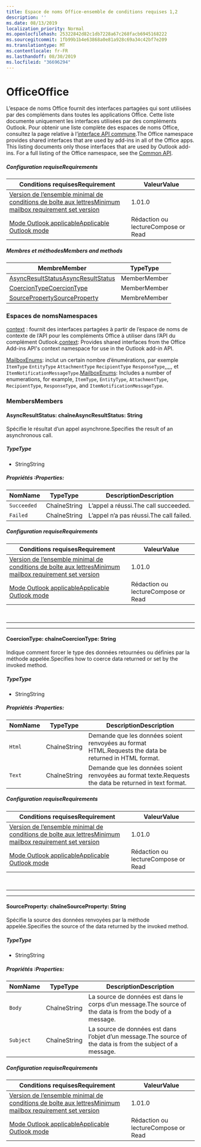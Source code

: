 ```yaml
---
title: Espace de noms Office-ensemble de conditions requises 1,2
description: ''
ms.date: 08/13/2019
localization_priority: Normal
ms.openlocfilehash: 25322842d82c1db7228a67c268facb6945168222
ms.sourcegitcommit: 1fb99b1b4e63868a0e81a928c69a34c42bf7e209
ms.translationtype: MT
ms.contentlocale: fr-FR
ms.lasthandoff: 08/30/2019
ms.locfileid: "36696294"
---
```

# <a name="office"></a><span data-ttu-id="bcff7-102">Office</span><span class="sxs-lookup"><span data-stu-id="bcff7-102">Office</span></span>

<span data-ttu-id="bcff7-p101">L’espace de noms Office fournit des interfaces partagées qui sont utilisées par des compléments dans toutes les applications Office. Cette liste documente uniquement les interfaces utilisées par des compléments Outlook. Pour obtenir une liste complète des espaces de noms Office, consultez la page relative à l’[interface API commune](/javascript/api/office).</span><span class="sxs-lookup"><span data-stu-id="bcff7-p101">The Office namespace provides shared interfaces that are used by add-ins in all of the Office apps. This listing documents only those interfaces that are used by Outlook add-ins. For a full listing of the Office namespace, see the [Common API](/javascript/api/office).</span></span>

##### <a name="requirements"></a><span data-ttu-id="bcff7-105">Configuration requise</span><span class="sxs-lookup"><span data-stu-id="bcff7-105">Requirements</span></span>

|<span data-ttu-id="bcff7-106">Conditions requises</span><span class="sxs-lookup"><span data-stu-id="bcff7-106">Requirement</span></span>| <span data-ttu-id="bcff7-107">Valeur</span><span class="sxs-lookup"><span data-stu-id="bcff7-107">Value</span></span>|
|---|---|
|[<span data-ttu-id="bcff7-108">Version de l’ensemble minimal de conditions de boîte aux lettres</span><span class="sxs-lookup"><span data-stu-id="bcff7-108">Minimum mailbox requirement set version</span></span>](/office/dev/add-ins/reference/requirement-sets/outlook-api-requirement-sets)| <span data-ttu-id="bcff7-109">1.0</span><span class="sxs-lookup"><span data-stu-id="bcff7-109">1.0</span></span>|
|[<span data-ttu-id="bcff7-110">Mode Outlook applicable</span><span class="sxs-lookup"><span data-stu-id="bcff7-110">Applicable Outlook mode</span></span>](/outlook/add-ins/#extension-points)| <span data-ttu-id="bcff7-111">Rédaction ou lecture</span><span class="sxs-lookup"><span data-stu-id="bcff7-111">Compose or Read</span></span>|

##### <a name="members-and-methods"></a><span data-ttu-id="bcff7-112">Membres et méthodes</span><span class="sxs-lookup"><span data-stu-id="bcff7-112">Members and methods</span></span>

| <span data-ttu-id="bcff7-113">Membre</span><span class="sxs-lookup"><span data-stu-id="bcff7-113">Member</span></span> | <span data-ttu-id="bcff7-114">Type</span><span class="sxs-lookup"><span data-stu-id="bcff7-114">Type</span></span> |
|--------|------|
| [<span data-ttu-id="bcff7-115">AsyncResultStatus</span><span class="sxs-lookup"><span data-stu-id="bcff7-115">AsyncResultStatus</span></span>](#asyncresultstatus-string) | <span data-ttu-id="bcff7-116">Member</span><span class="sxs-lookup"><span data-stu-id="bcff7-116">Member</span></span> |
| [<span data-ttu-id="bcff7-117">CoercionType</span><span class="sxs-lookup"><span data-stu-id="bcff7-117">CoercionType</span></span>](#coerciontype-string) | <span data-ttu-id="bcff7-118">Member</span><span class="sxs-lookup"><span data-stu-id="bcff7-118">Member</span></span> |
| [<span data-ttu-id="bcff7-119">SourceProperty</span><span class="sxs-lookup"><span data-stu-id="bcff7-119">SourceProperty</span></span>](#sourceproperty-string) | <span data-ttu-id="bcff7-120">Membre</span><span class="sxs-lookup"><span data-stu-id="bcff7-120">Member</span></span> |

### <a name="namespaces"></a><span data-ttu-id="bcff7-121">Espaces de noms</span><span class="sxs-lookup"><span data-stu-id="bcff7-121">Namespaces</span></span>

<span data-ttu-id="bcff7-122">[context](office.context.md) : fournit des interfaces partagées à partir de l’espace de noms de contexte de l’API pour les compléments Office à utiliser dans l’API du complément Outlook.</span><span class="sxs-lookup"><span data-stu-id="bcff7-122">[context](office.context.md): Provides shared interfaces from the Office Add-ins API's context namespace for use in the Outlook add-in API.</span></span>

<span data-ttu-id="bcff7-123">[MailboxEnums](/javascript/api/outlook/office.mailboxenums.attachmenttype?view=outlook-js-1.2): inclut un certain nombre d’énumérations, par exemple `ItemType` `EntityType` `AttachmentType` `RecipientType` `ResponseType`,,,,, et `ItemNotificationMessageType`.</span><span class="sxs-lookup"><span data-stu-id="bcff7-123">[MailboxEnums](/javascript/api/outlook/office.mailboxenums.attachmenttype?view=outlook-js-1.2): Includes a number of enumerations, for example, `ItemType`, `EntityType`, `AttachmentType`, `RecipientType`, `ResponseType`, and `ItemNotificationMessageType`.</span></span>

### <a name="members"></a><span data-ttu-id="bcff7-124">Members</span><span class="sxs-lookup"><span data-stu-id="bcff7-124">Members</span></span>

#### <a name="asyncresultstatus-string"></a><span data-ttu-id="bcff7-125">AsyncResultStatus: chaîne</span><span class="sxs-lookup"><span data-stu-id="bcff7-125">AsyncResultStatus: String</span></span>

<span data-ttu-id="bcff7-126">Spécifie le résultat d’un appel asynchrone.</span><span class="sxs-lookup"><span data-stu-id="bcff7-126">Specifies the result of an asynchronous call.</span></span>

##### <a name="type"></a><span data-ttu-id="bcff7-127">Type</span><span class="sxs-lookup"><span data-stu-id="bcff7-127">Type</span></span>

*   <span data-ttu-id="bcff7-128">String</span><span class="sxs-lookup"><span data-stu-id="bcff7-128">String</span></span>

##### <a name="properties"></a><span data-ttu-id="bcff7-129">Propriétés :</span><span class="sxs-lookup"><span data-stu-id="bcff7-129">Properties:</span></span>

|<span data-ttu-id="bcff7-130">Nom</span><span class="sxs-lookup"><span data-stu-id="bcff7-130">Name</span></span>| <span data-ttu-id="bcff7-131">Type</span><span class="sxs-lookup"><span data-stu-id="bcff7-131">Type</span></span>| <span data-ttu-id="bcff7-132">Description</span><span class="sxs-lookup"><span data-stu-id="bcff7-132">Description</span></span>|
|---|---|---|
|`Succeeded`| <span data-ttu-id="bcff7-133">Chaîne</span><span class="sxs-lookup"><span data-stu-id="bcff7-133">String</span></span>|<span data-ttu-id="bcff7-134">L’appel a réussi.</span><span class="sxs-lookup"><span data-stu-id="bcff7-134">The call succeeded.</span></span>|
|`Failed`| <span data-ttu-id="bcff7-135">Chaîne</span><span class="sxs-lookup"><span data-stu-id="bcff7-135">String</span></span>|<span data-ttu-id="bcff7-136">L’appel n’a pas réussi.</span><span class="sxs-lookup"><span data-stu-id="bcff7-136">The call failed.</span></span>|

##### <a name="requirements"></a><span data-ttu-id="bcff7-137">Configuration requise</span><span class="sxs-lookup"><span data-stu-id="bcff7-137">Requirements</span></span>

|<span data-ttu-id="bcff7-138">Conditions requises</span><span class="sxs-lookup"><span data-stu-id="bcff7-138">Requirement</span></span>| <span data-ttu-id="bcff7-139">Valeur</span><span class="sxs-lookup"><span data-stu-id="bcff7-139">Value</span></span>|
|---|---|
|[<span data-ttu-id="bcff7-140">Version de l’ensemble minimal de conditions de boîte aux lettres</span><span class="sxs-lookup"><span data-stu-id="bcff7-140">Minimum mailbox requirement set version</span></span>](/office/dev/add-ins/reference/requirement-sets/outlook-api-requirement-sets)| <span data-ttu-id="bcff7-141">1.0</span><span class="sxs-lookup"><span data-stu-id="bcff7-141">1.0</span></span>|
|[<span data-ttu-id="bcff7-142">Mode Outlook applicable</span><span class="sxs-lookup"><span data-stu-id="bcff7-142">Applicable Outlook mode</span></span>](/outlook/add-ins/#extension-points)| <span data-ttu-id="bcff7-143">Rédaction ou lecture</span><span class="sxs-lookup"><span data-stu-id="bcff7-143">Compose or Read</span></span>|

<br>

---
---

#### <a name="coerciontype-string"></a><span data-ttu-id="bcff7-144">CoercionType: chaîne</span><span class="sxs-lookup"><span data-stu-id="bcff7-144">CoercionType: String</span></span>

<span data-ttu-id="bcff7-145">Indique comment forcer le type des données retournées ou définies par la méthode appelée.</span><span class="sxs-lookup"><span data-stu-id="bcff7-145">Specifies how to coerce data returned or set by the invoked method.</span></span>

##### <a name="type"></a><span data-ttu-id="bcff7-146">Type</span><span class="sxs-lookup"><span data-stu-id="bcff7-146">Type</span></span>

*   <span data-ttu-id="bcff7-147">String</span><span class="sxs-lookup"><span data-stu-id="bcff7-147">String</span></span>

##### <a name="properties"></a><span data-ttu-id="bcff7-148">Propriétés :</span><span class="sxs-lookup"><span data-stu-id="bcff7-148">Properties:</span></span>

|<span data-ttu-id="bcff7-149">Nom</span><span class="sxs-lookup"><span data-stu-id="bcff7-149">Name</span></span>| <span data-ttu-id="bcff7-150">Type</span><span class="sxs-lookup"><span data-stu-id="bcff7-150">Type</span></span>| <span data-ttu-id="bcff7-151">Description</span><span class="sxs-lookup"><span data-stu-id="bcff7-151">Description</span></span>|
|---|---|---|
|`Html`| <span data-ttu-id="bcff7-152">Chaîne</span><span class="sxs-lookup"><span data-stu-id="bcff7-152">String</span></span>|<span data-ttu-id="bcff7-153">Demande que les données soient renvoyées au format HTML.</span><span class="sxs-lookup"><span data-stu-id="bcff7-153">Requests the data be returned in HTML format.</span></span>|
|`Text`| <span data-ttu-id="bcff7-154">Chaîne</span><span class="sxs-lookup"><span data-stu-id="bcff7-154">String</span></span>|<span data-ttu-id="bcff7-155">Demande que les données soient renvoyées au format texte.</span><span class="sxs-lookup"><span data-stu-id="bcff7-155">Requests the data be returned in text format.</span></span>|

##### <a name="requirements"></a><span data-ttu-id="bcff7-156">Configuration requise</span><span class="sxs-lookup"><span data-stu-id="bcff7-156">Requirements</span></span>

|<span data-ttu-id="bcff7-157">Conditions requises</span><span class="sxs-lookup"><span data-stu-id="bcff7-157">Requirement</span></span>| <span data-ttu-id="bcff7-158">Valeur</span><span class="sxs-lookup"><span data-stu-id="bcff7-158">Value</span></span>|
|---|---|
|[<span data-ttu-id="bcff7-159">Version de l’ensemble minimal de conditions de boîte aux lettres</span><span class="sxs-lookup"><span data-stu-id="bcff7-159">Minimum mailbox requirement set version</span></span>](/office/dev/add-ins/reference/requirement-sets/outlook-api-requirement-sets)| <span data-ttu-id="bcff7-160">1.0</span><span class="sxs-lookup"><span data-stu-id="bcff7-160">1.0</span></span>|
|[<span data-ttu-id="bcff7-161">Mode Outlook applicable</span><span class="sxs-lookup"><span data-stu-id="bcff7-161">Applicable Outlook mode</span></span>](/outlook/add-ins/#extension-points)| <span data-ttu-id="bcff7-162">Rédaction ou lecture</span><span class="sxs-lookup"><span data-stu-id="bcff7-162">Compose or Read</span></span>|

<br>

---
---

#### <a name="sourceproperty-string"></a><span data-ttu-id="bcff7-163">SourceProperty: chaîne</span><span class="sxs-lookup"><span data-stu-id="bcff7-163">SourceProperty: String</span></span>

<span data-ttu-id="bcff7-164">Spécifie la source des données renvoyées par la méthode appelée.</span><span class="sxs-lookup"><span data-stu-id="bcff7-164">Specifies the source of the data returned by the invoked method.</span></span>

##### <a name="type"></a><span data-ttu-id="bcff7-165">Type</span><span class="sxs-lookup"><span data-stu-id="bcff7-165">Type</span></span>

*   <span data-ttu-id="bcff7-166">String</span><span class="sxs-lookup"><span data-stu-id="bcff7-166">String</span></span>

##### <a name="properties"></a><span data-ttu-id="bcff7-167">Propriétés :</span><span class="sxs-lookup"><span data-stu-id="bcff7-167">Properties:</span></span>

|<span data-ttu-id="bcff7-168">Nom</span><span class="sxs-lookup"><span data-stu-id="bcff7-168">Name</span></span>| <span data-ttu-id="bcff7-169">Type</span><span class="sxs-lookup"><span data-stu-id="bcff7-169">Type</span></span>| <span data-ttu-id="bcff7-170">Description</span><span class="sxs-lookup"><span data-stu-id="bcff7-170">Description</span></span>|
|---|---|---|
|`Body`| <span data-ttu-id="bcff7-171">Chaîne</span><span class="sxs-lookup"><span data-stu-id="bcff7-171">String</span></span>|<span data-ttu-id="bcff7-172">La source de données est dans le corps d’un message.</span><span class="sxs-lookup"><span data-stu-id="bcff7-172">The source of the data is from the body of a message.</span></span>|
|`Subject`| <span data-ttu-id="bcff7-173">Chaîne</span><span class="sxs-lookup"><span data-stu-id="bcff7-173">String</span></span>|<span data-ttu-id="bcff7-174">La source de données est dans l’objet d’un message.</span><span class="sxs-lookup"><span data-stu-id="bcff7-174">The source of the data is from the subject of a message.</span></span>|

##### <a name="requirements"></a><span data-ttu-id="bcff7-175">Configuration requise</span><span class="sxs-lookup"><span data-stu-id="bcff7-175">Requirements</span></span>

|<span data-ttu-id="bcff7-176">Conditions requises</span><span class="sxs-lookup"><span data-stu-id="bcff7-176">Requirement</span></span>| <span data-ttu-id="bcff7-177">Valeur</span><span class="sxs-lookup"><span data-stu-id="bcff7-177">Value</span></span>|
|---|---|
|[<span data-ttu-id="bcff7-178">Version de l’ensemble minimal de conditions de boîte aux lettres</span><span class="sxs-lookup"><span data-stu-id="bcff7-178">Minimum mailbox requirement set version</span></span>](/office/dev/add-ins/reference/requirement-sets/outlook-api-requirement-sets)| <span data-ttu-id="bcff7-179">1.0</span><span class="sxs-lookup"><span data-stu-id="bcff7-179">1.0</span></span>|
|[<span data-ttu-id="bcff7-180">Mode Outlook applicable</span><span class="sxs-lookup"><span data-stu-id="bcff7-180">Applicable Outlook mode</span></span>](/outlook/add-ins/#extension-points)| <span data-ttu-id="bcff7-181">Rédaction ou lecture</span><span class="sxs-lookup"><span data-stu-id="bcff7-181">Compose or Read</span></span>|
